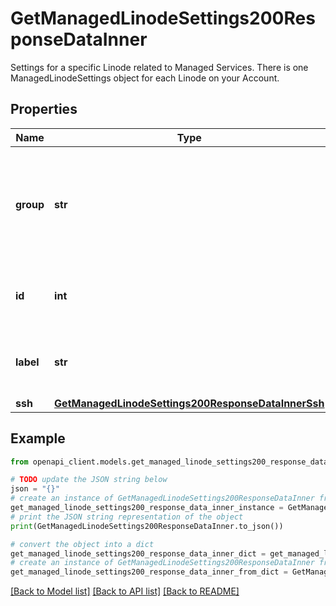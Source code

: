 # GetManagedLinodeSettings200ResponseDataInner

Settings for a specific Linode related to Managed Services. There is one ManagedLinodeSettings object for each Linode on your Account.

## Properties

Name | Type | Description | Notes
------------ | ------------- | ------------- | -------------
**group** | **str** | The group of the Linode these Settings are for. This is for display purposes only. | [optional] [readonly] 
**id** | **int** | The ID of the Linode these Settings are for. | [optional] [readonly] 
**label** | **str** | The label of the Linode these Settings are for. | [optional] [readonly] 
**ssh** | [**GetManagedLinodeSettings200ResponseDataInnerSsh**](GetManagedLinodeSettings200ResponseDataInnerSsh.md) |  | [optional] 

## Example

```python
from openapi_client.models.get_managed_linode_settings200_response_data_inner import GetManagedLinodeSettings200ResponseDataInner

# TODO update the JSON string below
json = "{}"
# create an instance of GetManagedLinodeSettings200ResponseDataInner from a JSON string
get_managed_linode_settings200_response_data_inner_instance = GetManagedLinodeSettings200ResponseDataInner.from_json(json)
# print the JSON string representation of the object
print(GetManagedLinodeSettings200ResponseDataInner.to_json())

# convert the object into a dict
get_managed_linode_settings200_response_data_inner_dict = get_managed_linode_settings200_response_data_inner_instance.to_dict()
# create an instance of GetManagedLinodeSettings200ResponseDataInner from a dict
get_managed_linode_settings200_response_data_inner_from_dict = GetManagedLinodeSettings200ResponseDataInner.from_dict(get_managed_linode_settings200_response_data_inner_dict)
```
[[Back to Model list]](../README.md#documentation-for-models) [[Back to API list]](../README.md#documentation-for-api-endpoints) [[Back to README]](../README.md)


